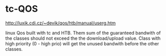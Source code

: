 # tc-QOS
http://luxik.cdi.cz/~devik/qos/htb/manual/userg.htm

linux Qos built with tc and HTB.
Them sum of the guaranteed bandwith of the classes should not exceed the the download/upload value.
Class with high priority (0 - high prio) will get the unused bandwith before the other classes.
